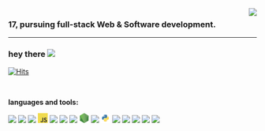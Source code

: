 <a href="https://discord.com/users/705665813994012695">
  <img src="https://lanyard-profile-readme.vercel.app/api/373527405752483840" align="right" />
</a>
                                                                                   
### 17, pursuing full-stack Web & Software development.

<hr>

### hey there <img src="https://media.giphy.com/media/hvRJCLFzcasrR4ia7z/giphy.gif" width="25px">

[![Hits](https://hits.seeyoufarm.com/api/count/incr/badge.svg?url=https%3A%2F%2Fgithub.com%2Fvegacodesx&count_bg=%230C8ED7&title_bg=%23555555&icon=&icon_color=%23E7E7E7&title=hits&edge_flat=false)](https://hits.seeyoufarm.com)

<br />

**languages and tools:**  

<code><img height="20" src="https://user-images.githubusercontent.com/65141753/129515961-c0a10f6e-f971-44fb-ac9b-76f1230f37de.png"></code>
<code><img height="20" src="https://user-images.githubusercontent.com/65141753/129516087-9d9044b7-2a9a-4894-afc8-a08626a48aa8.png"></code>
<code><img height="20" src="https://user-images.githubusercontent.com/65141753/129516180-c7000696-9276-472e-9b67-2c463074ebdd.png"></code>
<code><img height="20" src="https://raw.githubusercontent.com/github/explore/80688e429a7d4ef2fca1e82350fe8e3517d3494d/topics/javascript/javascript.png"></code>
<code><img height="20" src="https://user-images.githubusercontent.com/65141753/129832561-7bb27451-7e31-4f70-ba1a-9b843d916630.png"></code>
<code><img height="20" src="https://user-images.githubusercontent.com/65141753/129833792-1e0d65a8-acfb-43ca-8e7c-727ae251a599.png"></code>
<code><img height="20" src="https://user-images.githubusercontent.com/65141753/129833462-46f266dd-ee93-4902-af78-45c5839dd4bb.png"></code>
<code><img height="20" src="https://raw.githubusercontent.com/github/explore/80688e429a7d4ef2fca1e82350fe8e3517d3494d/topics/nodejs/nodejs.png"></code>
<code><img height="20" src="https://user-images.githubusercontent.com/65141753/129832411-e05c9b89-02fd-4c91-9cd6-a604842af31a.png"></code>
<code><img height="20" src="https://raw.githubusercontent.com/github/explore/80688e429a7d4ef2fca1e82350fe8e3517d3494d/topics/python/python.png"></code>
<code><img height="20" src="https://user-images.githubusercontent.com/65141753/129832330-f1edbd51-1b9b-42dd-8e9a-961e691a7feb.png"></code>
<code><img height="20" src="https://user-images.githubusercontent.com/65141753/129516041-ba01993f-7629-4e25-85c0-ab37822910a2.png"></code>
<code><img height="20" src="https://user-images.githubusercontent.com/65141753/129832677-53914ca2-c39b-4190-9b10-7cf30bf22130.png"></code>
<code><img height="20" src="https://user-images.githubusercontent.com/65141753/129832883-348b0b31-d471-466f-b5d7-d09a82ccdd17.png"></code>
<code><img height="20" src="https://user-images.githubusercontent.com/65141753/129515898-43f8d295-7bde-4623-b374-968cd789b570.png"></code>

